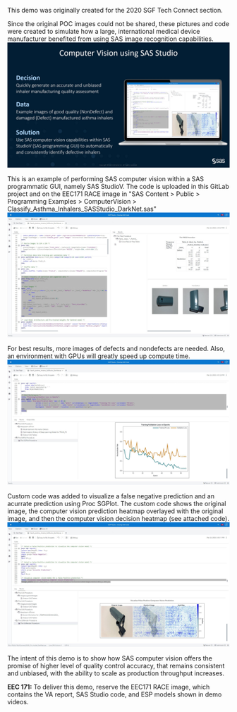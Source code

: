 This demo was originally created for the 2020 SGF Tech Connect section. 

Since the original POC images could not be shared, these pictures and code were created to simulate how a large, international medical device manufacturer benefited from using SAS image recognition capabilities.
![Image 1](SASStudio.jpg)

This is an example of performing SAS computer vision within a SAS programmatic GUI, namely SAS StudioV. The code is uploaded in this GitLab project and on the EEC171 RACE image in "SAS Content > Public > Programming Examples > ComputerVision > Classify_Asthma_Inhalers_SASStudio_DarkNet.sas"
![Image 1](ViewImagesInSASStudio.jpg)

For best results, more images of defects and nondefects are needed. Also, an environment with GPUs will greatly speed up compute time. 
![Image 1](ViewModelPerformanceInSASStudio.jpg)

Custom code was added to visualize a false negative prediction and an acurrate prediction using Proc SGPlot. The custom code shows the original image, the computer vision prediction heatmap overlayed with the original image, and then the computer vision decision heatmap (see attached code).
![Image 1](ViewCVModelExplainabilityInSASStudio.jpg)

The intent of this demo is to show how SAS computer vision offers the promise of higher level of quality control accuracy, that remains consistent and unbiased, with the ability to scale as production throughput increases.

**EEC 171:**
To deliver this demo, reserve the EEC171 RACE image, which contains the VA report, SAS Studio code, and ESP models shown in demo videos.

